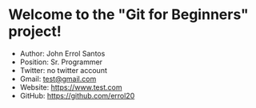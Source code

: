 # Welcome to the "Git for Beginners" project!

* Author: John Errol Santos
* Position: Sr. Programmer
* Twitter: no twitter account
* Gmail: test@gmail.com
* Website: https://www.test.com
* GitHub: https://github.com/errol20